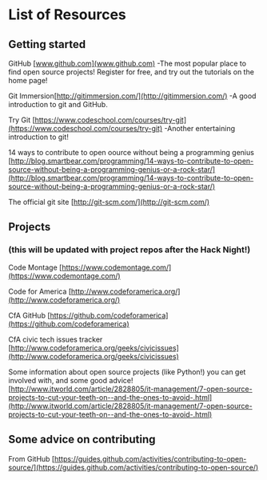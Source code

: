 # List of Resources
## Getting started
GitHub [www.github.com](www.github.com)
  -The most popular place to find open source projects! Register for free, and try out the tutorials on the home page!

Git Immersion[http://gitimmersion.com/](http://gitimmersion.com/)
  -A good introduction to git and GitHub.

Try Git  [https://www.codeschool.com/courses/try-git](https://www.codeschool.com/courses/try-git)
  -Another entertaining introduction to git!

14 ways to contribute to open oource without being a programming genius [http://blog.smartbear.com/programming/14-ways-to-contribute-to-open-source-without-being-a-programming-genius-or-a-rock-star/](http://blog.smartbear.com/programming/14-ways-to-contribute-to-open-source-without-being-a-programming-genius-or-a-rock-star/)

The official git site [http://git-scm.com/](http://git-scm.com/)


## Projects
### (this will be updated with project repos after the Hack Night!)
 Code Montage [https://www.codemontage.com/](https://www.codemontage.com/)

 Code for America [http://www.codeforamerica.org/](http://www.codeforamerica.org/)

   CfA GitHub [https://github.com/codeforamerica](https://github.com/codeforamerica)

   CfA civic tech issues tracker [http://www.codeforamerica.org/geeks/civicissues](http://www.codeforamerica.org/geeks/civicissues)

 Some information about open source projects (like Python!) you can get involved with, and some good advice!
 [http://www.itworld.com/article/2828805/it-management/7-open-source-projects-to-cut-your-teeth-on--and-the-ones-to-avoid-.html](http://www.itworld.com/article/2828805/it-management/7-open-source-projects-to-cut-your-teeth-on--and-the-ones-to-avoid-.html)
 

## Some advice on contributing
From GitHub [https://guides.github.com/activities/contributing-to-open-source/](https://guides.github.com/activities/contributing-to-open-source/)
